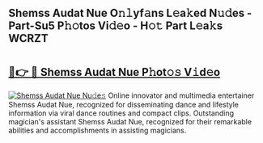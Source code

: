 ## Shemss Audat Nue O𝚗𝚕yf𝚊ns L𝚎a𝚔ed N𝚞𝚍es - Part-Su5 P𝚑𝚘tos Vi𝚍𝚎o - H𝚘𝚝 Part L𝚎a𝚔s WCRZT

# <h2><a href="http://kfbzqls.oniu.top/?m=Shemss+Audat+Nue">🔗👉 🔴 Shemss Audat Nue P𝚑ot𝚘𝚜 V𝚒d𝚎o</a></h2>

[![Shemss Audat Nue Nu𝚍e𝚜](https://i.imgur.com/0qMVB7G.gif)](http://kfbzqls.oniu.top/?m=Shemss+Audat+Nue)
Online innovator and multimedia entertainer Shemss Audat Nue, recognized for disseminating dance and lifestyle information via viral dance routines and compact clips. Outstanding magician's assistant Shemss Audat Nue, recognized for their remarkable abilities and accomplishments in assisting magicians.  
